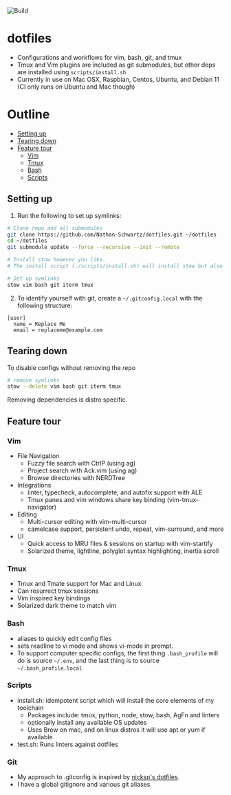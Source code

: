 ![Build](https://github.com/Nathan-Schwartz/dotfiles/actions/workflows/ci.yml/badge.svg)

# dotfiles

- Configurations and workflows for vim, bash, git, and tmux
- Tmux and Vim plugins are included as git submodules, but other deps are installed using `scripts/install.sh`
- Currently in use on Mac OSX, Raspbian, Centos, Ubuntu, and Debian 11 (CI only runs on Ubuntu and Mac though)

<!-- vim-markdown-toc GFM -->
# Outline
- [Setting up](#setting-up)
- [Tearing down](#tearing-down)
- [Feature tour](#feature-tour)
  - [Vim](#vim)
  - [Tmux](#tmux)
  - [Bash](#bash)
  - [Scripts](#scripts)
<!-- vim-markdown-toc -->



## Setting up

1. Run the following to set up symlinks:

```bash
# Clone repo and all submodules
git clone https://github.com/Nathan-Schwartz/dotfiles.git ~/dotfiles
cd ~/dotfiles
git submodule update --force --recursive --init --remote

# Install stow however you like.
# The install script (./scripts/install.sh) will install stow but also many other things.

# Set up symlinks
stow vim bash git iterm tmux
```

2. To identify yourself with git, create a `~/.gitconfig.local` with the following structure:

```
[user]
  name = Replace Me
  email = replaceme@example.com
```

## Tearing down

To disable configs without removing the repo

```bash
# remove symlinks
stow --delete vim bash git iterm tmux
```

Removing dependencies is distro specific.

## Feature tour

### Vim

- File Navigation
  - Fuzzy file search with CtrlP (using ag)
  - Project search with Ack.vim (using ag)
  - Browse directories with NERDTree
- Integrations
  - linter, typecheck, autocomplete, and autofix support with ALE
  - Tmux panes and vim windows share key binding (vim-tmux-navigator)
- Editing
  - Multi-cursor editing with vim-multi-cursor
  - camelcase support, persistent undo, repeat, vim-surround, and more
- UI
  - Quick access to MRU files & sessions on startup with vim-startify
  - Solarized theme, lightline, polyglot syntax highlighting, inertia scroll

### Tmux

- Tmux and Tmate support for Mac and Linux
- Can resurrect tmux sessions
- Vim inspired key bindings
- Solarized dark theme to match vim

### Bash

- aliases to quickly edit config files
- sets readline to vi mode and shows vi-mode in prompt.
- To support computer specific configs, the first thing `.bash_profile` will do is source `~/.env`, and the last thing is to source `~/.bash_profile.local`

### Scripts

- install.sh: idempotent script which will install the core elements of my toolchain
  - Packages include: tmux, python, node, stow, bash, AgFn and linters
  - optionally install any available OS updates
  - Uses Brew on mac, and on linux distros it will use apt or yum if available
- test.sh: Runs linters against dotfiles

### Git

- My approach to .gitconfig is inspired by [nicksp's dotfiles](https://github.com/nicksp/dotfiles).
- I have a global gitignore and various git aliases
